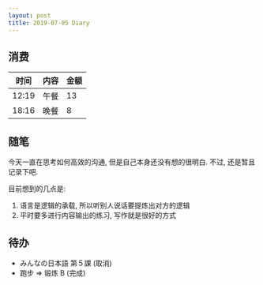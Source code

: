 ```yaml
---
layout: post
title: 2019-07-05 Diary
---
```


## 消费

| 时间 | 内容 | 金额 |
| - | - | - |
| 12:19 | 午餐 | 13 |
| 18:16 | 晚餐 | 8 |

## 随笔

今天一直在思考如何高效的沟通, 但是自己本身还没有想的很明白. 不过, 还是暂且记录下吧.

目前想到的几点是:

1. 语言是逻辑的承载, 所以听别人说话要提炼出对方的逻辑
2. 平时要多进行内容输出的练习, 写作就是很好的方式

## 待办

- みんなの日本語 第５課 (取消)
- 跑步 => 锻炼 B (完成)
